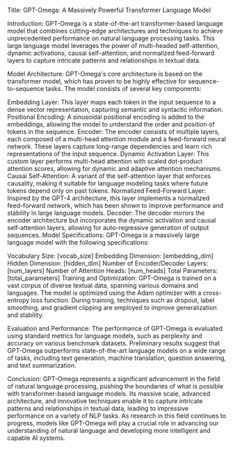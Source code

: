 Title: GPT-Omega: A Massively Powerful Transformer Language Model

Introduction:
GPT-Omega is a state-of-the-art transformer-based language model that combines cutting-edge architectures and techniques to achieve unprecedented performance on natural language processing tasks. This large language model leverages the power of multi-headed self-attention, dynamic activations, causal self-attention, and normalized feed-forward layers to capture intricate patterns and relationships in textual data.

Model Architecture:
GPT-Omega's core architecture is based on the transformer model, which has proven to be highly effective for sequence-to-sequence tasks. The model consists of several key components:

Embedding Layer: This layer maps each token in the input sequence to a dense vector representation, capturing semantic and syntactic information.
Positional Encoding: A sinusoidal positional encoding is added to the embeddings, allowing the model to understand the order and position of tokens in the sequence.
Encoder: The encoder consists of multiple layers, each composed of a multi-head attention module and a feed-forward neural network. These layers capture long-range dependencies and learn rich representations of the input sequence.
Dynamic Activation Layer: This custom layer performs multi-head attention with scaled dot-product attention scores, allowing for dynamic and adaptive attention mechanisms.
Causal Self-Attention: A variant of the self-attention layer that enforces causality, making it suitable for language modeling tasks where future tokens depend only on past tokens.
Normalized Feed-Forward Layer: Inspired by the GPT-4 architecture, this layer implements a normalized feed-forward network, which has been shown to improve performance and stability in large language models.
Decoder: The decoder mirrors the encoder architecture but incorporates the dynamic activation and causal self-attention layers, allowing for auto-regressive generation of output sequences.
Model Specifications:
GPT-Omega is a massively large language model with the following specifications:

Vocabulary Size: [vocab_size]
Embedding Dimension: [embedding_dim]
Hidden Dimension: [hidden_dim]
Number of Encoder/Decoder Layers: [num_layers]
Number of Attention Heads: [num_heads]
Total Parameters: [total_parameters]
Training and Optimization:
GPT-Omega is trained on a vast corpus of diverse textual data, spanning various domains and languages. The model is optimized using the Adam optimizer with a cross-entropy loss function. During training, techniques such as dropout, label smoothing, and gradient clipping are employed to improve generalization and stability.

Evaluation and Performance:
The performance of GPT-Omega is evaluated using standard metrics for language models, such as perplexity and accuracy on various benchmark datasets. Preliminary results suggest that GPT-Omega outperforms state-of-the-art language models on a wide range of tasks, including text generation, machine translation, question answering, and text summarization.

Conclusion:
GPT-Omega represents a significant advancement in the field of natural language processing, pushing the boundaries of what is possible with transformer-based language models. Its massive scale, advanced architecture, and innovative techniques enable it to capture intricate patterns and relationships in textual data, leading to impressive performance on a variety of NLP tasks. As research in this field continues to progress, models like GPT-Omega will play a crucial role in advancing our understanding of natural language and developing more intelligent and capable AI systems.

